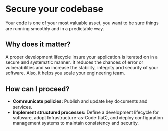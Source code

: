 # Secure your codebase

Your code is one of your most valuable asset, you want to be sure things are
running smoothly and in a predictable way.

## Why does it matter?

A proper development lifecycle insure your application is iterated on in a
secure and systematic manner. It reduces the chances of error or vulnerabilities
and so increase the stability, integrity and security of your software. Also, it
helps you scale your engineering team.

## How can I proceed?

- **Communicate policies:** Publish and update key documents and services.
- **Implement structured processes:** Define a development lifecycle for
  software, adopt Infrastructure-as-Code (IaC), and deploy configuration
  management systems to maintain consistency and security.
